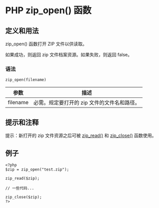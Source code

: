 # PHP zip_open() 函数



## 定义和用法

zip_open() 函数打开 ZIP 文件以供读取。

如果成功，则返回 zip 文件档案资源。如果失败，则返回 false。

### 语法

```
zip_open(filename)
```

| 参数 | 描述 |
| --- | --- |
| filename | 必需。规定要打开的 zip 文件的文件名和路径。 |

## 提示和注释

提示：新打开的 zip 文件资源之后可被 [zip_read()](/php/func_zip_read.asp "PHP zip_read() 函数") 和 [zip_close()](/php/func_zip_close.asp "PHP zip_close() 函数") 函数使用。

## 例子

```
<?php
$zip = zip_open("test.zip");

zip_read($zip);

// 一些代码...

zip_close($zip);
?>
```



